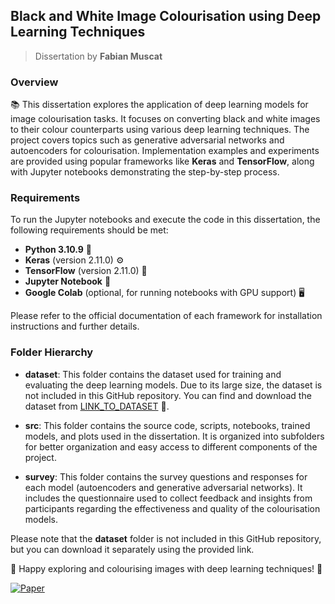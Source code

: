 ## Black and White Image Colourisation using Deep Learning Techniques
> Dissertation by **Fabian Muscat**

### Overview

📚 This dissertation explores the application of deep learning models for image colourisation tasks. It focuses on converting black and white images to their colour counterparts using various deep learning techniques. The project covers topics such as generative adversarial networks and autoencoders for colourisation. Implementation examples and experiments are provided using popular frameworks like **Keras** and **TensorFlow**, along with Jupyter notebooks demonstrating the step-by-step process.

### Requirements

To run the Jupyter notebooks and execute the code in this dissertation, the following requirements should be met:

- **Python 3.10.9** 🐍
- **Keras** (version 2.11.0) ⚙️
- **TensorFlow** (version 2.11.0) 🧠
- **Jupyter Notebook** 📓
- **Google Colab** (optional, for running notebooks with GPU support) 🖥️

Please refer to the official documentation of each framework for installation instructions and further details.

### Folder Hierarchy

- **dataset**: This folder contains the dataset used for training and evaluating the deep learning models. Due to its large size, the dataset is not included in this GitHub repository. You can find and download the dataset from [LINK_TO_DATASET](https://drive.google.com/drive/folders/1-7xU0vw6aWqGdeINUrxrFXF-_exkjl4r?usp=sharing) 📂.

- **src**: This folder contains the source code, scripts, notebooks, trained models, and plots used in the dissertation. It is organized into subfolders for better organization and easy access to different components of the project.

- **survey**: This folder contains the survey questions and responses for each model (autoencoders and generative adversarial networks). It includes the questionnaire used to collect feedback and insights from participants regarding the effectiveness and quality of the colourisation models.

Please note that the **dataset** folder is not included in this GitHub repository, but you can download it separately using the provided link.

🚀 Happy exploring and colourising images with deep learning techniques! 🎨


[![Paper](https://github.com/fabianmuscat/Dissertation/assets/56063935/691418c1-f9a6-4e34-837b-f9d3a364abb5)](https://ieeexplore.ieee.org/document/10278865)
